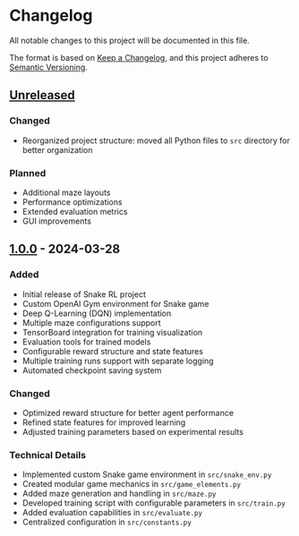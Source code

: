 # Changelog

All notable changes to this project will be documented in this file.

The format is based on [Keep a Changelog](https://keepachangelog.com/en/1.0.0/),
and this project adheres to [Semantic Versioning](https://semver.org/spec/v2.0.0.html).

## [Unreleased]
### Changed
- Reorganized project structure: moved all Python files to `src` directory for better organization

### Planned
- Additional maze layouts
- Performance optimizations
- Extended evaluation metrics
- GUI improvements

## [1.0.0] - 2024-03-28

### Added
- Initial release of Snake RL project
- Custom OpenAI Gym environment for Snake game
- Deep Q-Learning (DQN) implementation
- Multiple maze configurations support
- TensorBoard integration for training visualization
- Evaluation tools for trained models
- Configurable reward structure and state features
- Multiple training runs support with separate logging
- Automated checkpoint saving system

### Changed
- Optimized reward structure for better agent performance
- Refined state features for improved learning
- Adjusted training parameters based on experimental results

### Technical Details
- Implemented custom Snake game environment in `src/snake_env.py`
- Created modular game mechanics in `src/game_elements.py`
- Added maze generation and handling in `src/maze.py`
- Developed training script with configurable parameters in `src/train.py`
- Added evaluation capabilities in `src/evaluate.py`
- Centralized configuration in `src/constants.py`

[1.0.0]: https://github.com/EricBlanvillain/snake_rl/releases/tag/v1.0.0
[Unreleased]: https://github.com/EricBlanvillain/snake_rl/compare/v1.0.0...HEAD
